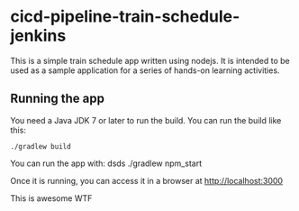 # cicd-pipeline-train-schedule-jenkins

This is a simple train schedule app written using nodejs. It is intended to be used as a sample application for a series of hands-on learning activities.

## Running the app

You need a Java JDK 7 or later to run the build. You can run the build like this:

    ./gradlew build

You can run the app with:
dsds
    ./gradlew npm_start

Once it is running, you can access it in a browser at [http://localhost:3000](http://localhost:3000)

This is awesome
WTF

